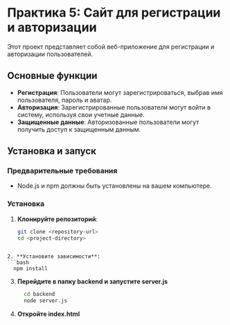 # Практика 5: Сайт для регистрации и авторизации

Этот проект представляет собой веб-приложение для регистрации и авторизации пользователей.

## Основные функции

- **Регистрация**: Пользователи могут зарегистрироваться, выбрав имя пользователя, пароль и аватар.
- **Авторизация**: Зарегистрированные пользователи могут войти в систему, используя свои учетные данные.
- **Защищенные данные**: Авторизованные пользователи могут получить доступ к защищенным данным.

## Установка и запуск

### Предварительные требования

- Node.js и npm должны быть установлены на вашем компьютере.

### Установка

1. **Клонируйте репозиторий**:
   ```bash
   git clone <repository-url>
   cd <project-directory>
```

2. **Установите зависимости**:
```bash
  npm install
```

3. **Перейдите в папку backend и запустите server.js**
   ```bash
     cd backend
     node server.js
   ```
4. **Откройте index.html**
